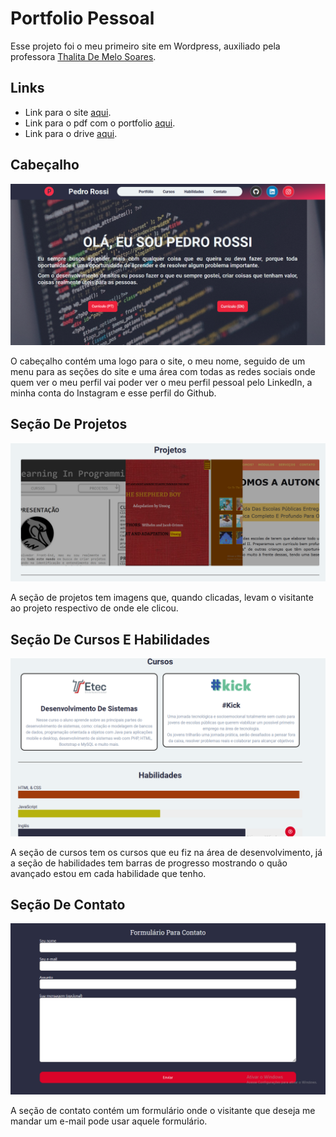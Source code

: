 # Portfolio Pessoal

Esse projeto foi o meu primeiro site em Wordpress, auxiliado pela professora [Thalita De Melo Soares](https://github.com/Weivak).

## Links

-  Link para o site [aqui](https://pedro-rossi.soukick.ml).
- Link para o pdf com o portfolio [aqui](portfolio_pedro-rossi.pdf).
- Link para o drive [aqui](https://drive.google.com/file/d/1IIv79qbJt6sSoVqjCpWgNTVSd2ueEq25/view?usp=sharing).


## Cabeçalho

![Header da página](/img/header.png)

O cabeçalho contém uma logo para o site, o meu nome, seguido de um menu para as seções do site e uma área com todas as redes sociais onde quem ver o meu perfil vai poder ver o meu perfil pessoal pelo LinkedIn, a minha conta do Instagram e esse perfil do Github.

## Seção De Projetos

![Seção com os meus projetos](/img/projects.png)

A seção de projetos tem imagens que, quando clicadas, levam o visitante ao projeto respectivo de onde ele clicou.

## Seção De Cursos E Habilidades

![Seção de cursos da página](/img/courses.png)

A seção de cursos tem os cursos que eu fiz na área de desenvolvimento, já a seção de habilidades tem barras de progresso mostrando o quão avançado estou em cada habilidade que tenho.

## Seção De Contato
![Footer/Contato com o desenvolvedor](/img/contacts.png)

A seção de contato contém um formulário onde o visitante que deseja me mandar um e-mail pode usar aquele formulário.
